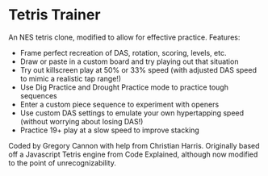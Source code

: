# Tetris Trainer

An NES tetris clone, modified to allow for effective practice. Features:

- Frame perfect recreation of DAS, rotation, scoring, levels, etc.
- Draw or paste in a custom board and try playing out that situation
- Try out killscreen play at 50% or 33% speed (with adjusted DAS speed to mimic a realistic tap range!)
- Use Dig Practice and Drought Practice mode to practice tough sequences
- Enter a custom piece sequence to experiment with openers
- Use custom DAS settings to emulate your own hypertapping speed (without worrying about losing DAS!)
- Practice 19+ play at a slow speed to improve stacking

Coded by Gregory Cannon with help from Christian Harris. Originally based off a Javascript Tetris engine from Code Explained, although now modified to the point of unrecognizability.
